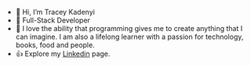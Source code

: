 - 👋 Hi, I’m Tracey Kadenyi
- 👀 Full-Stack Developer
- 🌱 I love the ability that programming gives me to create anything that I can imagine. I am also a lifelong learner with a passion for technology, books, food and people.
- 👍 Explore my [Linkedin](https://www.linkedin.com/in/tracy-kadenyi-9bb90287) page.
